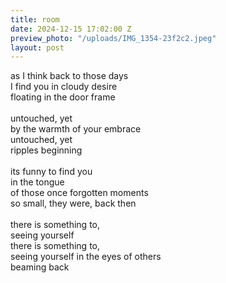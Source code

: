 ```yaml
---
title: room
date: 2024-12-15 17:02:00 Z
preview_photo: "/uploads/IMG_1354-23f2c2.jpeg"
layout: post
---
```


as I think back to those days <br>
I find you in cloudy desire <br>
floating in the door frame <br>
<br>
untouched, yet <br>
by the warmth of your embrace <br>
untouched, yet <br>
ripples beginning <br>
<br>
its funny to find you <br>
in the tongue <br>
of those once forgotten moments <br>
so small, they were, back then <br>
<br>
there is something to, <br>
seeing yourself <br>
there is something to, <br>
seeing yourself in the eyes of others <br>
beaming back <br>